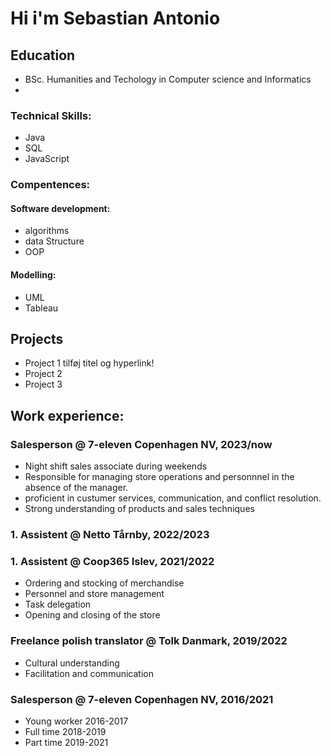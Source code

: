 # Hi i'm Sebastian Antonio

## Education
- BSc. Humanities and Techology in Computer science and Informatics
- 
### Technical Skills:
- Java
- SQL
- JavaScript

### Compentences: 
#### Software development:
- algorithms
- data Structure
- OOP
#### Modelling: 
- UML
- Tableau

## Projects
- Project 1 tilføj titel og hyperlink!
- Project 2 
- Project 3

## Work experience:
### Salesperson @ 7-eleven Copenhagen NV, 2023/now 
- Night shift sales associate during weekends
- Responsible for managing store operations and personnnel in the absence of the manager.
- proficient in custumer services, communication, and conflict resolution.
- Strong understanding of products and sales techniques

### 1. Assistent @ Netto Tårnby, 2022/2023

### 1. Assistent @ Coop365 Islev, 2021/2022
- Ordering and stocking of merchandise
- Personnel and store management
- Task delegation
- Opening and closing of the store

### Freelance polish translator @ Tolk Danmark, 2019/2022
- Cultural understanding
- Facilitation and communication

### Salesperson @ 7-eleven Copenhagen NV, 2016/2021
- Young worker 2016-2017
- Full time 2018-2019
- Part time 2019-2021 

